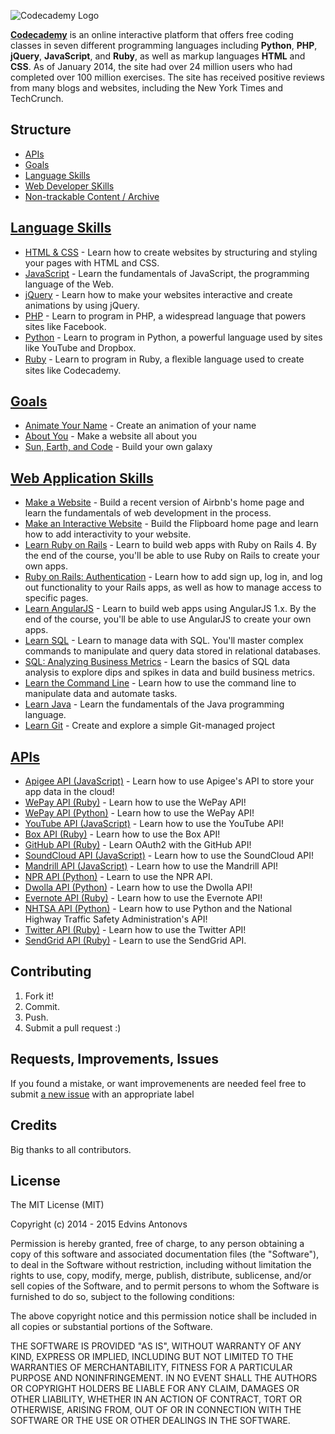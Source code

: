 ![Codecademy Logo](http://s3.amazonaws.com/codecademy-blog/assets/logo_blue_dark.png "Codecademy Logo")

**[Codecademy](http://www.codecademy.com/)** is an online interactive platform that offers free coding classes in seven different programming languages including **Python**, **PHP**, **jQuery**, **JavaScript**, and **Ruby**, as well as markup languages **HTML** and **CSS**. As of January 2014, the site had over 24 million users who had completed over 100 million exercises. The site has received positive reviews from many blogs and websites, including the New York Times and TechCrunch.


## Structure
* [APIs](https://github.com/ummahusla/codecademy-exercise-answers/tree/master/APIs) 
* [Goals](https://github.com/ummahusla/codecademy-exercise-answers/tree/master/Goals) 
* [Language Skills](https://github.com/ummahusla/codecademy-exercise-answers/tree/master/Language%20Skills) 
* [Web Developer SKills](https://github.com/ummahusla/codecademy-exercise-answers/tree/master/Web%20Developer%20Skills) 
* [Non-trackable Content / Archive](https://github.com/ummahusla/codecademy-exercise-answers/tree/master/Non-Trackable%20Content) 



## [Language Skills](https://github.com/ummahusla/codecademy-exercise-answers/tree/master/Language%20Skills)

* [HTML & CSS](http://www.codecademy.com/en/tracks/web) - Learn how to create websites by structuring and styling your pages with HTML and CSS. 
* [JavaScript](http://www.codecademy.com/en/tracks/javascript) - Learn the fundamentals of JavaScript, the programming language of the Web. 
* [jQuery](http://www.codecademy.com/en/tracks/jquery) - Learn how to make your websites interactive and create animations by using jQuery. 
* [PHP](http://www.codecademy.com/en/tracks/php) - Learn to program in PHP, a widespread language that powers sites like Facebook. 
* [Python](http://www.codecademy.com/en/tracks/python) - Learn to program in Python, a powerful language used by sites like YouTube and Dropbox. <br />
* [Ruby](http://www.codecademy.com/en/tracks/ruby) - Learn to program in Ruby, a ﬂexible language used to create sites like Codecademy.

## [Goals](https://github.com/ummahusla/codecademy-exercise-answers/tree/master/Goals)

* [Animate Your Name](http://www.codecademy.com/en/goals/animate-your-name) - Create an animation of your name <br />
* [About You](http://www.codecademy.com/en/goals/web-beginner-en-3pc6w) - Make a website all about you <br />
* [Sun, Earth, and Code](http://www.codecademy.com/en/goals/web-beginner-en-ymqg0) - Build your own galaxy <br />

## [Web Application Skills](https://github.com/ummahusla/codecademy-exercise-answers/tree/master/Web%20Developer%20Skills)

* [Make a Website](http://www.codecademy.com/en/skills/make-a-website) - Build a recent version of Airbnb's home page and learn the fundamentals of web development in the process.<br />
* [Make an Interactive Website](http://www.codecademy.com/en/skills/make-an-interactive-website) - Build the Flipboard home page and learn how to add interactivity to your website.<br />
* [Learn Ruby on Rails](https://www.codecademy.com/learn/learn-rails) - Learn to build web apps with Ruby on Rails 4. By the end of the course, you'll be able to use Ruby on Rails to create your own apps.<br />
* [Ruby on Rails: Authentication](https://www.codecademy.com/learn/rails-auth) - Learn how to add sign up, log in, and log out functionality to your Rails apps, as well as how to manage access to specific pages.<br />
* [Learn AngularJS](http://www.codecademy.com/en/learn/learn-angularjs) - Learn to build web apps using AngularJS 1.x. By the end of the course, you'll be able to use AngularJS to create your own apps.<br />
* [Learn SQL](https://www.codecademy.com/learn/learn-sql) - Learn to manage data with SQL. You'll master complex commands to manipulate and query data stored in relational databases.<br />
* [SQL: Analyzing Business Metrics](https://www.codecademy.com/learn/sql-analyzing-business-metrics) - Learn the basics of SQL data analysis to explore dips and spikes in data and build business metrics.<br />
* [Learn the Command Line](https://www.codecademy.com/learn/learn-the-command-line) - Learn how to use the command line to manipulate data and automate tasks.<br />
* [Learn Java](https://www.codecademy.com/learn/learn-java) - Learn the fundamentals of the Java programming language.<br />
* [Learn Git](https://www.codecademy.com/learn/learn-git) - Create and explore a simple Git-managed project<br />

## [APIs](https://github.com/ummahusla/codecademy-exercise-answers/tree/master/APIs)

* [Apigee API (JavaScript)](https://github.com/ummahusla/codecademy-exercise-answers/tree/master/APIs/Apigee%20API%20-%20JavaScript) - Learn how to use Apigee's API to store your app data in the cloud!
* [WePay API (Ruby)](https://github.com/ummahusla/codecademy-exercise-answers/tree/master/APIs/WePay%20API%20-%20Ruby) - Learn how to use the WePay API!
* [WePay API (Python)](https://github.com/ummahusla/codecademy-exercise-answers/tree/master/APIs/WePay%20API%20-%20Python) - Learn how to use the WePay API!
* [YouTube API (JavaScript)](https://github.com/ummahusla/codecademy-exercise-answers/tree/master/APIs/YouTube%20API%20-%20JavaScript) - Learn how to use the YouTube API!
* [Box API (Ruby)](https://github.com/ummahusla/codecademy-exercise-answers/tree/master/APIs/Box%20API%20-%20Ruby) - Learn how to use the Box API!
* [GitHub API (Ruby)](https://github.com/ummahusla/codecademy-exercise-answers/tree/master/APIs/GitHub%20API%20-%20Ruby) - Learn OAuth2 with the GitHub API!
* [SoundCloud API (JavaScript)](https://github.com/ummahusla/codecademy-exercise-answers/tree/master/APIs/SoundCloud%20API%20-%20JavaScript) - Learn how to use the SoundCloud API!
* [Mandrill API (JavaScript)](https://github.com/ummahusla/codecademy-exercise-answers/tree/master/APIs/Mandrill%20API%20-%20JavaScript) - Learn how to use the Mandrill API!
* [NPR API (Python)](https://github.com/ummahusla/codecademy-exercise-answers/tree/master/APIs/NPR%20API%20-%20Python) - Learn to use the NPR API.
* [Dwolla API (Python)](https://github.com/ummahusla/codecademy-exercise-answers/tree/master/APIs/Dwolla%20API%20-%20Python) - Learn how to use the Dwolla API!
* [Evernote API (Ruby)](https://github.com/ummahusla/codecademy-exercise-answers/tree/master/APIs/Evernote%20API%20-%20Ruby) - Learn how to use the Evernote API!
* [NHTSA API (Python)](https://github.com/ummahusla/codecademy-exercise-answers/tree/master/APIs/NHTSA%20API%20-%20Python) - Learn how to use Python and the National Highway Traffic Safety Administration's API!
* [Twitter API (Ruby)](https://github.com/ummahusla/codecademy-exercise-answers/tree/master/APIs/Twitter%20API%20-%20Ruby) - Learn how to use the Twitter API!
* [SendGrid API (Ruby)](https://github.com/ummahusla/codecademy-exercise-answers/tree/master/APIs/SendGrid%20API%20-%20Ruby) - Learn to use the SendGrid API.

## Contributing

1. Fork it!
2. Commit.
3. Push.
5. Submit a pull request :)

## Requests, Improvements, Issues

If you found a mistake, or want improvemenents are needed feel free to submit [a new issue](https://github.com/ummahusla/codecademy-exercise-answers/issues) with an appropriate label

## Credits

Big thanks to all contributors.

## License

The MIT License (MIT)

Copyright (c) 2014 - 2015 Edvins Antonovs

Permission is hereby granted, free of charge, to any person obtaining a copy
of this software and associated documentation files (the "Software"), to deal
in the Software without restriction, including without limitation the rights
to use, copy, modify, merge, publish, distribute, sublicense, and/or sell
copies of the Software, and to permit persons to whom the Software is
furnished to do so, subject to the following conditions:

The above copyright notice and this permission notice shall be included in all
copies or substantial portions of the Software.

THE SOFTWARE IS PROVIDED "AS IS", WITHOUT WARRANTY OF ANY KIND, EXPRESS OR
IMPLIED, INCLUDING BUT NOT LIMITED TO THE WARRANTIES OF MERCHANTABILITY,
FITNESS FOR A PARTICULAR PURPOSE AND NONINFRINGEMENT. IN NO EVENT SHALL THE
AUTHORS OR COPYRIGHT HOLDERS BE LIABLE FOR ANY CLAIM, DAMAGES OR OTHER
LIABILITY, WHETHER IN AN ACTION OF CONTRACT, TORT OR OTHERWISE, ARISING FROM,
OUT OF OR IN CONNECTION WITH THE SOFTWARE OR THE USE OR OTHER DEALINGS IN THE
SOFTWARE.
